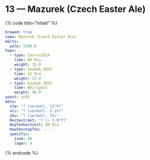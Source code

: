# 13 — Mazurek \(Czech Easter Ale\)

{% code title="Inhalt" %}
```yaml
brewed: true
name: Mazurek (Czech Easter Ale)
malts:
  pale: 5200.0
hops:
  - type: taurus2014
    time: 60 Min.
    weight: 15.0
  - type: kazbek_2015
    time: 15 Min.
    weight: 22.0
  - type: kazbek_2015
    time: Whirlpool
    weight: 48.0
yeast: us05
meta:
  stw: "? (vermutl. 13°P)"
  alc: "? (vermutl. 5.2%)"
  ibu: "? (vermutl. 35)"
  Restextrakt: "? (~ 3.0°P)"
  Hopfenkochzeit: 60 Min.
  Hopfenstopfen: ---
  specific:
    isom: 60
    lager: 4
```
{% endcode %}

